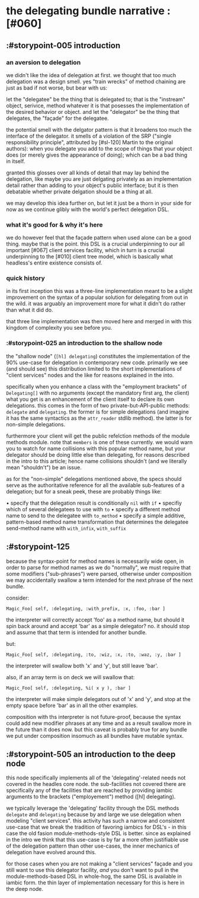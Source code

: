 # the delegating bundle narrative :[#060]

## :#storypoint-005 introduction

### an aversion to delegation

we didn't like the idea of delegation at first. we thought that too much
delegation was a design smell. yes "train wrecks" of method chaining are
just as bad if not worse, but bear with us:

let the "delegatee" be the thing that is delegated to; that is the "instream"
object, serivice, method whatever it is that posesses the implementation of
the desired behavior or object. and let the "delegator" be the thing that
delegates, the "façade" for the delegatee.

the potential smell with the delgator pattern is that it broadens too much
the interface of the delegator. it smells of a violation of the SRP
("single responsibility principle", attributed by [#sl-120] Martin to the
original authors): when you delegate you add to the scope of things that your
object does (or merely gives the appearance of doing); which can be a bad
thing in itself.

granted this glosses over all kinds of detail that may lay behind the
delegation, like maybe you are just delgating privately as an implementation
detail rather than adding to your object's public interface; but it is then
debatable whether private delgation should be a thing at all.

we may develop this idea further on, but let it just be a thorn in your side
for now as we continue glibly with the world's perfect delegation DSL.



### what it's good for & why it's here

we do however feel that the façade pattern when used alone can be a good
thing. maybe that is the point. this DSL is a crucial underpinning to our
all important [#067] client services facility, which in turn is a crucial
underpinning to the [#010] client tree model, which is basically what
headless's entire existence consists of.



### quick history

in its first inception this was a three-line implementation meant to be a
slight improvement on the syntax of a popular solution for delegating from out
in the wild. it was arguably an improvement more for what it didn't do rather
than what it did do.

that three line implementation was then moved here and merged in with this
kingdom of complexity you see before you.



### :#storypoint-025 an introduction to the shallow node

the "shallow node" (`[hl] delegating`) constitutes the implementation of
the 90% use-case for delegation in contemporary new code. primarily we see
(and should see) this distribution limited to the short implementations of
"client services" nodes and the like for reasons explained in the into.

specifically when you enhance a class with the "employment brackets" of
`Delegating[]` with no arguments (except the mandatory first arg, the client)
what you get is an enhancement of the client itself to declare its own
delegations. this comes in the form of two private-but-API-public methods:
`delegate` and `delegating`. the former is for simple delegations (and imagine
it has the same syntactics as the `attr_reader` stdlib method). the latter
is for non-simple delegations.

furthermore your client will get the public refelction methods of the module
methods module. note that `members` is one of these currently. we would warn
you to watch for name collisions with this popular method name, but your
delegator should be doing little else than delegating, for reasons described
in the intro to this article; hence name collisions shouldn't (and we
literally mean "shouldn't") be an issue.

as for the "non-simple" delegations mentioned above, the specs should serve
as the authoritative reference for all the available sub-features of a
delegation; but for a sneak peek, these are probably things like:

  • specify that the delegation result is conditionally `nil` with `if`
  • specifiy which of several delegatees to use with `to`
  • specify a different method name to send to the delegatee with `to_method`
  • specify a simple additive, pattern-based method name transformation that
     determines the delegatee send-method name with `with_infix`, `with_suffix`



## :#storypoint-125

because the syntax-point for method names is necessarily wide open, in order
to parse for method names as we do "normally", we must require that some
modifiers ("sub-phrases") were parsed, otherwise under composition we may
accidentally swallow a term intended for the next phrase of the next bundle.

consider:

    Magic_Foo[ self, :delegating, :with_prefix, :x, :foo, :bar ]

the interpreter will correctly accept 'foo' as a method name, but should
it spin back around and accept 'bar' as a simple delegator? no. it should
stop and assume that that term is intended for another bundle.

but:

    Magic_Foo[ self, :delegating, :to, :wiz, :x, :to, :waz, :y, :bar ]

the interpreter will swallow both 'x' and 'y', but still leave 'bar'.

also, if an array term is on deck we will swallow that:

    Magic_Foo[ self, :delegating, %i( x y ), :bar ]

the interpreter will make simple delegators out of 'x' and 'y', and stop
at the empty space before 'bar' as in all the other examples.

composition with ths interpreter is not future-proof, because the syntax
could add new modifier phrases at any time and as a result swallow more in
the future than it does now. but this caveat is probably true for any bundle
we put under composition insomuch as all bundles have mutable syntax.



## :#storypoint-505 an introduction to the deep node

this node specifically implements all of the 'delegating'-related needs not
covered in the headles core node. the sub-facilities not covered there are
specifically any of the facilities that are reached by providing iambic
arguments to the brackets ("employement") method ([hl]  delegating).

we typically leverage the 'delegating' facility through the DSL methods
`delegate` and `delegating` because by and large we use delegation when
modeling "client services". this activity has such a narrow and consistent
use-case that we break the tradition of favoring iambics for DSL's - in this
case the old fasion module-methods-style DSL is better. since as explained
in the intro we think that this use-case is by far a more often justifiable
use of the delegation pattern than other use-cases, the inner mechanics of
delegation have evolved around this.

for those cases when you are not making a "client services" façade and you
still want to use this delegator facility, *and* you don't want to pull in
the module-methods-based DSL in whole-hog, the same DSL is available in
iambic form. the thin layer of implementation necessary for this is here in
the deep node.
